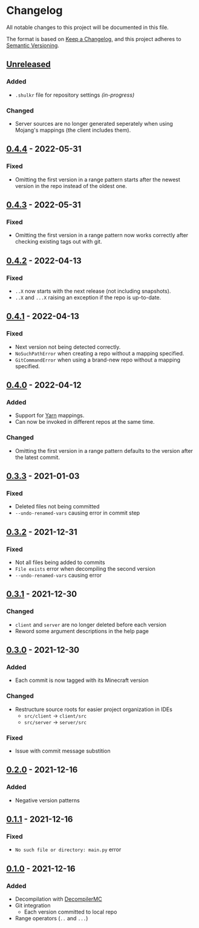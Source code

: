 # Changelog
All notable changes to this project will be documented in this file.

The format is based on [Keep a Changelog](https://keepachangelog.com/en/1.0.0/),
and this project adheres to [Semantic Versioning](https://semver.org/spec/v2.0.0.html).

## [Unreleased]
### Added
- `.shulkr` file for repository settings *(in-progress)*

### Changed
- Server sources are no longer generated seperately when using Mojang's mappings (the client includes them).

## [0.4.4] - 2022-05-31
### Fixed
- Omitting the first version in a range pattern starts after the newest version in the repo instead of the oldest one.

## [0.4.3] - 2022-05-31
### Fixed
- Omitting the first version in a range pattern now works correctly after checking existing tags out with git.

## [0.4.2] - 2022-04-13
### Fixed
- `..X` now starts with the next release (not including snapshots).
- `..X` and `...X` raising an exception if the repo is up-to-date.

## [0.4.1] - 2022-04-13
### Fixed
- Next version not being detected correctly.
- `NoSuchPathError` when creating a repo without a mapping specified.
- `GitCommandError` when using a brand-new repo without a mapping specified.

## [0.4.0] - 2022-04-12
### Added
- Support for [Yarn](https://github.com/FabricMC/yarn) mappings.
- Can now be invoked in different repos at the same time.

### Changed
- Omitting the first version in a range pattern defaults to the version after the latest commit.

## [0.3.3] - 2021-01-03
### Fixed
- Deleted files not being committed
- `--undo-renamed-vars` causing error in commit step

## [0.3.2] - 2021-12-31
### Fixed
- Not all files being added to commits
- `File exists` error when decompiling the second version
- `--undo-renamed-vars` causing error

## [0.3.1] - 2021-12-30
### Changed
- `client` and `server` are no longer deleted before each version
- Reword some argument descriptions in the help page

## [0.3.0] - 2021-12-30
### Added
- Each commit is now tagged with its Minecraft version

### Changed
- Restructure source roots for easier project organization in IDEs
  - `src/client` &rarr; `client/src`
  - `src/server` &rarr; `server/src`

### Fixed
- Issue with commit message substition

## [0.2.0] - 2021-12-16
### Added
- Negative version patterns

## [0.1.1] - 2021-12-16
### Fixed
- `No such file or directory: main.py` error

## [0.1.0] - 2021-12-16
### Added
- Decompilation with [DecompilerMC]
- Git integration
  - Each version committed to local repo
- Range operators (`..` and `...`)

[Unreleased]: https://github.com/clabe45/shulkr/compare/v0.4.4...HEAD
[0.4.4]: https://github.com/clabe45/shulkr/compare/v0.4.3...v0.4.4
[0.4.3]: https://github.com/clabe45/shulkr/compare/v0.4.2...v0.4.3
[0.4.2]: https://github.com/clabe45/shulkr/compare/v0.4.1...v0.4.2
[0.4.1]: https://github.com/clabe45/shulkr/compare/v0.4.0...v0.4.1
[0.4.0]: https://github.com/clabe45/shulkr/compare/v0.3.3...v0.4.0
[0.3.3]: https://github.com/clabe45/shulkr/compare/v0.3.2...v0.3.3
[0.3.2]: https://github.com/clabe45/shulkr/compare/v0.3.1...v0.3.2
[0.3.1]: https://github.com/clabe45/shulkr/compare/v0.3.0...v0.3.1
[0.3.0]: https://github.com/clabe45/shulkr/compare/v0.2.0...v0.3.0
[0.2.0]: https://github.com/clabe45/shulkr/compare/v0.1.1...v0.2.0
[0.1.1]: https://github.com/clabe45/shulkr/compare/v0.1.0...v0.1.1
[0.1.0]: https://github.com/clabe45/shulkr/releases/tag/v0.1.0

[DecompilerMC]: https://github.com/hube12/DecompilerMC
